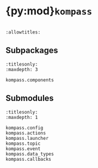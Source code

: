 # {py:mod}`kompass`

```{py:module} kompass
```

```{autodoc2-docstring} kompass
:allowtitles:
```

## Subpackages

```{toctree}
:titlesonly:
:maxdepth: 3

kompass.components
```

## Submodules

```{toctree}
:titlesonly:
:maxdepth: 1

kompass.config
kompass.actions
kompass.launcher
kompass.topic
kompass.event
kompass.data_types
kompass.callbacks
```
